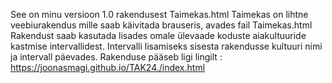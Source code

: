 See on minu versioon 1.0 rakendusest Taimekas.html
Taimekas on lihtne veebiurakendus mille saab käivitada brauseris, avades fail Taimekas.html
Rakendust saab kasutada lisades omale ülevaade koduste aiakultuuride kastmise intervallidest.
Intervalli lisamiseks sisesta rakendusse kultuuri nimi ja intervall päevades.
Rakenduse pääseb ligi lingilt : https://joonasmagi.github.io/TAK24./index.html
